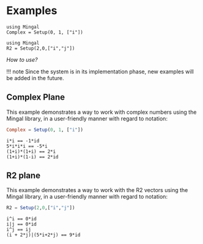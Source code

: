 # Examples

```@setup ss
using Mingal
Complex = Setup(0, 1, ["i"])
```

```@setup xx
using Mingal
R2 = Setup(2,0,["i","j"])
```

*How to use?*

!!! note
    Since the system is in its implementation phase, new examples will be added in the future.

## Complex Plane

This example demonstrates a way to work with complex numbers using the Mingal library, in a user-friendly manner with regard to notation:

```julia
Complex = Setup(0, 1, ["i"])
```

```@repl ss
i*i == -1*id
5*i*i*i == -5*i
(1+i)*(1+i) == 2*i
(1+i)*(1-i) == 2*id
```

## R2 plane

This example demonstrates a way to work with the R2 vectors using the Mingal library, in a user-friendly manner with regard to notation:

```julia
R2 = Setup(2,0,["i","j"])
```

```@repl xx
i^i == 0*id
i|j == 0*id
i^j == ij
(i + 2*j)|(5*i+2*j) == 9*id
```